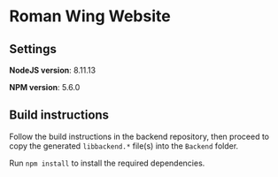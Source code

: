 # Roman Wing Website


## Settings

__NodeJS version__: 8.11.13

__NPM version__: 5.6.0


## Build instructions

Follow the build instructions in the backend repository, then proceed to copy
the generated `libbackend.*` file(s) into the `Backend` folder.

Run `npm install` to install the required dependencies.
